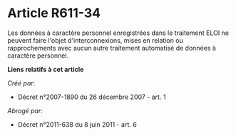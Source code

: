 # Article R611-34

Les données à caractère personnel enregistrées dans le traitement ELOI ne peuvent faire l'objet d'interconnexions, mises en
relation ou rapprochements avec aucun autre traitement automatisé de données à caractère personnel.

**Liens relatifs à cet article**

_Créé par_:

  - Décret n°2007-1890 du 26 décembre 2007 - art. 1

_Abrogé par_:

  - Décret n°2011-638 du 8 juin 2011 - art. 6
